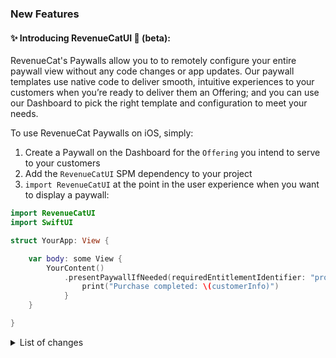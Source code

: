 ### New Features
#### ✨ Introducing RevenueCatUI 📱 (beta):

RevenueCat's Paywalls allow you to to remotely configure your entire paywall view without any code changes or app updates.
Our paywall templates use native code to deliver smooth, intuitive experiences to your customers when you’re ready to deliver them an Offering; and you can use our Dashboard to pick the right template and configuration to meet your needs.

To use RevenueCat Paywalls on iOS, simply:

1. Create a Paywall on the Dashboard for the `Offering` you intend to serve to your customers
2. Add the `RevenueCatUI` SPM dependency to your project
3. `import RevenueCatUI` at the point in the user experience when you want to display a paywall:

```swift
import RevenueCatUI
import SwiftUI

struct YourApp: View {

    var body: some View {
        YourContent()
            .presentPaywallIfNeeded(requiredEntitlementIdentifier: "pro") { customerInfo in
                print("Purchase completed: \(customerInfo)")
            }
    }

}
```

<details>

<summary>List of changes</summary>

* `Paywalls`: fixed template 2 inconsistent spacing (#3091) via NachoSoto (@NachoSoto)
* `Paywalls`: improved test custom paywall (#3089) via NachoSoto (@NachoSoto)
* `Paywalls`: avoid warming up cache multiple times (#3068) via NachoSoto (@NachoSoto)
* `Paywalls`: added all localization (#3080) via NachoSoto (@NachoSoto)
* `Paywalls`: temporarily disable `PaywallTemplate.template4` (#3088) via NachoSoto (@NachoSoto)
* `Paywalls`: enabled `Catalyst` support (#3087) via NachoSoto (@NachoSoto)
* `Paywalls`: iPad polish (#3061) via NachoSoto (@NachoSoto)
* `Paywalls`: added MIT license to all headers (#3084) via NachoSoto (@NachoSoto)
* `Paywalls`: improved unselected package background color (#3079) via NachoSoto (@NachoSoto)
* `Paywalls`: handle already purchased state (#3046) via NachoSoto (@NachoSoto)
* `Paywalls`: only dismiss `PaywallView` when explicitly presenting it with `.presentPaywallIfNeeded` (#3075) via NachoSoto (@NachoSoto)
* `Paywalls`: add support for generating snapshots on CI (#3055) via NachoSoto (@NachoSoto)
* `Paywalls`: removed unnecessary `PaywallFooterView` (#3064) via NachoSoto (@NachoSoto)
* `Paywalls`: new `PaywallFooterView` to replace `modes` (#3051) via Josh Holtz (@joshdholtz)
* `Paywalls`: rename card to footer (#3049) via Josh Holtz (@joshdholtz)
* `Paywalls`: changed `total_price_and_per_month` to include period (#3044) via NachoSoto (@NachoSoto)
* `Paywalls`: finished `iOS 15` support (#3043) via NachoSoto (@NachoSoto)
* `Paywalls`: validate `PaywallData` to ensure displayed data is always correct (#3019) via NachoSoto (@NachoSoto)
* `Paywalls`: fixed `total_price_and_per_month` for custom monthly packages (#3027) via NachoSoto (@NachoSoto)
* `Paywalls`: tweaking colors on template 2&3 (#3011) via NachoSoto (@NachoSoto)
* `Paywalls`: changed snapshots to scale 1 (#3016) via NachoSoto (@NachoSoto)
* `Paywalls`: replaced `defaultLocale` with `preferredLocales` (#3003) via NachoSoto (@NachoSoto)
* `Paywalls`: improved `PaywallDisplayMode.condensedCard` layout (#3001) via NachoSoto (@NachoSoto)
* `Paywalls`: `.card` and `.condensedCard` modes (#2995) via NachoSoto (@NachoSoto)
* `Paywalls`: prevent multiple concurrent purchases (#2991) via NachoSoto (@NachoSoto)
* `Paywalls`: improved variable warning (#2984) via NachoSoto (@NachoSoto)
* `Paywalls`: fixed horizontal padding on template 1 (#2987) via NachoSoto (@NachoSoto)
* `Paywalls`: changed `FooterView` to always use `text1` color (#2992) via NachoSoto (@NachoSoto)
* `Paywalls`: retry test failures (#2985) via NachoSoto (@NachoSoto)
* `Paywalls`: send presented `PaywallViewMode` with purchases (#2859) via NachoSoto (@NachoSoto)
* `Paywalls`: added support for custom fonts (#2988) via NachoSoto (@NachoSoto)
* `Paywalls`: improved template 2 unselected packages (#2982) via NachoSoto (@NachoSoto)
* `Paywalls`: fix template 2 selected text offer details color (#2975) via Josh Holtz (@joshdholtz)
* `Paywalls`: warm-up image cache (#2978) via NachoSoto (@NachoSoto)
* `Paywalls`: extracted `PaywallCacheWarming` (#2977) via NachoSoto (@NachoSoto)
* `Paywalls`: fixed color in template 3 (#2980) via NachoSoto (@NachoSoto)
* `Paywalls`: improved default template (#2973) via NachoSoto (@NachoSoto)
* `Paywalls`: added links to documentation (#2974) via NachoSoto (@NachoSoto)
* `Paywalls`: updated template names (#2971) via NachoSoto (@NachoSoto)
* `Paywalls`: updated variable names (#2970) via NachoSoto (@NachoSoto)
* `Paywalls`: added JSON debug screen to `debugRevenueCatOverlay` (#2972) via NachoSoto (@NachoSoto)
* `Paywalls`: multi-package horizontal template (#2949) via NachoSoto (@NachoSoto)
* `Paywalls`: fixed template 3 icon aspect ratio (#2969) via NachoSoto (@NachoSoto)
* `Paywalls`: iOS 17 tests on CI (#2955) via NachoSoto (@NachoSoto)
* `Paywalls`: deploy `debug` sample app (#2966) via NachoSoto (@NachoSoto)
* `Paywalls`: sort offerings list in sample app (#2965) via NachoSoto (@NachoSoto)
* `Paywalls`: initial iOS 15 support (#2933) via NachoSoto (@NachoSoto)
* `Paywalls`: changed default `PaywallData` to display available packages (#2964) via NachoSoto (@NachoSoto)
* `Paywalls`: changed `offerDetails` to be optional (#2963) via NachoSoto (@NachoSoto)
* `Paywalls`: markdown support (#2961) via NachoSoto (@NachoSoto)
* `Paywalls`: updated icon set to match frontend (#2962) via NachoSoto (@NachoSoto)
* `Paywalls`: added support for `PackageType.custom` (#2959) via NachoSoto (@NachoSoto)
* `Paywalls`: fixed `tvOS` compilation by making it explicitly unavailable (#2956) via NachoSoto (@NachoSoto)
* `Paywalls`: fix crash when computing localization with duplicate packages (#2958) via NachoSoto (@NachoSoto)
* `Paywalls`: UIKit `PaywallViewController` (#2934) via NachoSoto (@NachoSoto)
* `Paywalls`: `presentPaywallIfNecessary` -> `presentPaywallIfNeeded` (#2953) via NachoSoto (@NachoSoto)
* `Paywalls`: added support for custom and lifetime products (#2941) via NachoSoto (@NachoSoto)
* `Paywalls`: changed `SamplePaywallsList` to work offline (#2937) via NachoSoto (@NachoSoto)
* `Paywalls`: fixed header image mask on first template (#2936) via NachoSoto (@NachoSoto)
* `Paywalls`: removed `mode` parameter from `presentPaywallIfNecessary` (#2940) via NachoSoto (@NachoSoto)
* `Paywalls`: improved `RemoteImage` error layout (#2939) via NachoSoto (@NachoSoto)
* `Paywalls`: added default close button when using `presentPaywallIfNecessary` (#2935) via NachoSoto (@NachoSoto)
* `Paywalls`: added ability to preview templates in a `.sheet` (#2938) via NachoSoto (@NachoSoto)
* `Paywalls`: avoid recomputing variable `Regex` (#2944) via NachoSoto (@NachoSoto)
* `Paywalls`: improved `FooterView` scaling (#2948) via NachoSoto (@NachoSoto)
* `Paywalls`: added ability to calculate and localize subscription discounts (#2943) via NachoSoto (@NachoSoto)
* `Offering`: improved description (#2912) via NachoSoto (@NachoSoto)
* `Paywalls`: fixed `FooterView` color in template 1 (#2951) via NachoSoto (@NachoSoto)
* `Paywalls`: fixed `View.scrollableIfNecessary` (#2947) via NachoSoto (@NachoSoto)
* `Paywalls`: improved `IntroEligibilityStateView` to avoid layout changes (#2946) via NachoSoto (@NachoSoto)
* `Paywalls`: updated offerings snapshot with new asset base URL (#2950) via NachoSoto (@NachoSoto)
* `Paywalls`: extracted `TemplateBackgroundImageView` (#2945) via NachoSoto (@NachoSoto)
* `Paywalls`: more polish from design feedback (#2932) via NachoSoto (@NachoSoto)
* `Paywalls`: more unit tests for purchasing state (#2931) via NachoSoto (@NachoSoto)
* `Paywalls`: new `.onPurchaseCompleted` modifier (#2930) via NachoSoto (@NachoSoto)
* `Paywalls`: fixed `LoadingPaywallView` displaying a progress view (#2929) via NachoSoto (@NachoSoto)
* `Paywalls`: added default template to `SamplePaywallsList` (#2928) via NachoSoto (@NachoSoto)
* `Paywalls`: added a few more logs (#2927) via NachoSoto (@NachoSoto)
* `Paywalls` added individual previews for templates (#2924) via NachoSoto (@NachoSoto)
* `Paywalls`: improved default paywall configuration (#2926) via NachoSoto (@NachoSoto)
* `Paywalls`: moved purchasing state to `PurchaseHandler` (#2923) via NachoSoto (@NachoSoto)
* `Paywalls`: pre-warm intro eligibility in background thread (#2925) via NachoSoto (@NachoSoto) via NachoSoto (@NachoSoto)
* `Paywalls`: improved template accessibility support (#2920) via NachoSoto (@NachoSoto)
* `Paywalls`: some basic polish from design feedback (#2917) via NachoSoto (@NachoSoto)
* `Paywalls`: added `OfferingsList` to preview all paywalls (#2916) via NachoSoto (@NachoSoto)
* `Paywalls`: fixed tappable area for a couple of buttons (#2915) via NachoSoto (@NachoSoto)
* `Paywalls`: new `text1` and `text2` colors (#2903) via NachoSoto (@NachoSoto)
* `Paywalls`: updated multi-package bold template design (#2908) via NachoSoto (@NachoSoto)
* `Paywalls`: added sample paywalls to `SimpleApp` (#2907) via NachoSoto (@NachoSoto)
* `Paywalls`: one package with features template (#2902) via NachoSoto (@NachoSoto)
* `Paywalls`: initial support for icons (#2882) via NachoSoto (@NachoSoto)
* `Paywalls`: extracted intro eligibility out of templates (#2901) via NachoSoto (@NachoSoto)
* `Paywalls`: changed `subtitle` to be optional (#2900) via NachoSoto (@NachoSoto)
* `Paywalls`: added "features" to `LocalizedConfiguration` (#2899) via NachoSoto (@NachoSoto)
* `Paywalls`: fixed `{{ total_price_and_per_month }}` (#2881) via NachoSoto (@NachoSoto)
* `Paywalls`: updated template names (#2878) via NachoSoto (@NachoSoto)
* `Paywalls`: added accent colors (#2883) via NachoSoto (@NachoSoto)
* `Paywalls`: changed images representation to an object (#2875) via NachoSoto (@NachoSoto)
* `Paywalls`: added `offerName` parameter (#2877) via NachoSoto (@NachoSoto)
* `Paywalls`: new `{{ period }}` variable (#2876) via NachoSoto (@NachoSoto)
* `Paywalls`: disabled `PaywallViewMode`s for now (#2874) via NachoSoto (@NachoSoto)
* `Paywalls`: added new `defaultPackage` configuration (#2871) via NachoSoto (@NachoSoto)
* `Paywalls`: fixed tests on CI (#2872) via NachoSoto (@NachoSoto)
* `Paywalls`: pre-fetch intro eligibility for paywalls (#2860) via NachoSoto (@NachoSoto)
* `Paywalls`: clean up the error view (#2873) via Andy Boedo (@aboedo)
* `Paywalls`: new API for easily displaying `PaywallView` with just one line (#2869) via NachoSoto (@NachoSoto)
* `Paywalls`: handle missing paywalls gracefully (#2855) via NachoSoto (@NachoSoto)
* `Paywalls`: temporarily disable non-fullscreen `PaywallView`s (#2868) via NachoSoto (@NachoSoto)
* `Paywalls`: added test to ensure package selection maintains order (#2853) via NachoSoto (@NachoSoto)
* `Paywalls`: added new `blurredBackgroundImage` configuration (#2852) via NachoSoto (@NachoSoto)
* `Paywalls`: fuzzy `Locale` lookups (#2847) via NachoSoto (@NachoSoto)
* `Paywalls`: basic localization support (#2851) via NachoSoto (@NachoSoto)
* `Paywalls`: added `FooterView` (#2850 via NachoSoto (@NachoSoto)
* `Paywalls`: multi-package template (#2840) via NachoSoto (@NachoSoto)
* `Paywalls`: disable animations during unit tests (#2848) via NachoSoto (@NachoSoto)
* `Paywalls`: `TrialOrIntroEligibilityChecker.eligibility(for packages:)` (#2846) via NachoSoto (@NachoSoto)
* `Paywalls`: added new `total_price_and_per_month` variable (#2845) via NachoSoto (@NachoSoto)
* `Paywalls`: extracted `PurchaseButton` (#2839) via NachoSoto (@NachoSoto)
* `Paywalls`: extracted `IntroEligibilityStateView` (#2837) via NachoSoto (@NachoSoto)
* `Paywalls`: support for multiple `PaywallViewMode`s (#2834) via NachoSoto (@NachoSoto)
* `Paywalls`: add support for multiple images in template configuration (#2832) via NachoSoto (@NachoSoto)
* `Paywalls`: extracted configuration processing into a new `TemplateViewConfiguration` (#2830) via NachoSoto (@NachoSoto)
* `Paywalls`: disable `macOS`/`macCatalyst`/`watchOS` for now (#2821) via NachoSoto (@NachoSoto)
* `Paywalls`: using new color information in template (#2823) via NachoSoto (@NachoSoto)
* `Paywalls`: set up CI tests and API Tester (#2816) via NachoSoto (@NachoSoto)
* `Paywalls`: added support for decoding colors (#2822) via NachoSoto (@NachoSoto)
* `Paywalls`: ignore empty strings in `LocalizedConfiguration` (#2818) via NachoSoto (@NachoSoto)
* `Paywalls`: updated `PaywallData` field names (#2817) via NachoSoto (@NachoSoto)
* `Paywalls`: added support for purchasing (#2812) via NachoSoto (@NachoSoto)
* `Paywalls`: added tests for `PackageType` filtering (#2810) via NachoSoto (@NachoSoto)
* `Paywalls`: changed variable handling to use Swift `Regex` (#2811) via Andy Boedo (@aboedo)
* `Paywalls`: added `price` variable (#2809) via NachoSoto (@NachoSoto)
* `Paywalls`: determine intro eligibility (#2808) via NachoSoto (@NachoSoto)
* `Paywalls`: added header image to configuration (#2800) via NachoSoto (@NachoSoto)
* `Paywalls`: added `packages` to configuration (#2798) via NachoSoto (@NachoSoto)
* `Paywalls`: add support for displaying `StoreProductDiscount`s (#2796) via NachoSoto (@NachoSoto)
* `Paywalls`: added support for variables (#2793) via NachoSoto (@NachoSoto)
* `Paywalls`: using `PaywallData` and setting up basic template loading (#2781) via NachoSoto (@NachoSoto)
* `Paywalls`: initial configuration types (#2780) via NachoSoto (@NachoSoto)
* `Paywalls`: initial `RevenueCatUI` target setup (#2776) via NachoSoto (@NachoSoto)

</details>